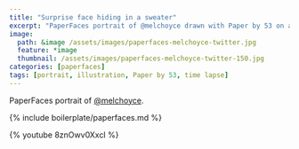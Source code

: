 ```yaml
---
title: "Surprise face hiding in a sweater"
excerpt: "PaperFaces portrait of @melchoyce drawn with Paper by 53 on an iPad."
image: 
  path: &image /assets/images/paperfaces-melchoyce-twitter.jpg 
  feature: *image
  thumbnail: /assets/images/paperfaces-melchoyce-twitter-150.jpg
categories: [paperfaces]
tags: [portrait, illustration, Paper by 53, time lapse]
---
```


PaperFaces portrait of [@melchoyce](https://twitter.com/melchoyce).

{% include boilerplate/paperfaces.md %}

{% youtube 8znOwv0XxcI %}
